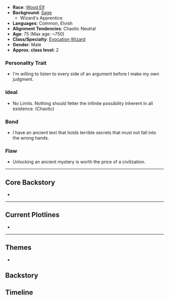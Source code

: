 - **Race**: [Wood Elf](https://2014.5e.tools/races.html#elf%20(wood)_phb)
- **Background**: [Sage](https://2014.5e.tools/backgrounds.html#sage_phb) 
	- Wizard's Apprentice
- **Languages**: Common, Elvish
- **Alignment Tendencies**: Chaotic Neutral
- **Age**: 75 (Max age: ~750)
- **Class/Specialty**: [Evocation Wizard](https://2014.5e.tools/classes.html#wizard_phb,state:sub_evocation_phb=b1)
- **Gender**: Male
- **Approx. class level:** 2
### Personality Trait
- I'm willing to listen to every side of an argument before I make my own judgment.
### Ideal
- No Limits. Nothing should fetter the infinite possibility inherent in all existence. (Chaotic)
### Bond
- I have an ancient text that holds terrible secrets that must not fall into the wrong hands.
### Flaw
- Unlocking an ancient mystery is worth the price of a civilization.
---
## Core Backstory
- 
---

## Current Plotlines

- 
---
## Themes

- 
## Backstory

## Timeline
